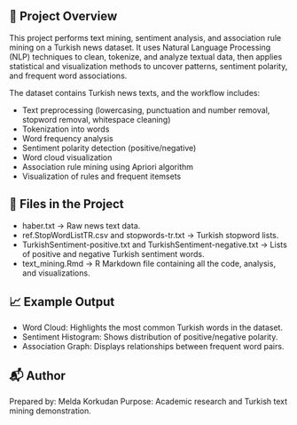 ## 📌 Project Overview

This project performs text mining, sentiment analysis, and association rule mining on a Turkish news dataset.
It uses Natural Language Processing (NLP) techniques to clean, tokenize, and analyze textual data, then applies statistical and visualization methods to uncover patterns, sentiment polarity, and frequent word associations.

The dataset contains Turkish news texts, and the workflow includes:
- Text preprocessing (lowercasing, punctuation and number removal, stopword removal, whitespace cleaning)
- Tokenization into words
- Word frequency analysis
- Sentiment polarity detection (positive/negative)
- Word cloud visualization
- Association rule mining using Apriori algorithm
- Visualization of rules and frequent itemsets

## 📂 Files in the Project
- haber.txt → Raw news text data.
- ref.StopWordListTR.csv and stopwords-tr.txt → Turkish stopword lists.
- TurkishSentiment-positive.txt and TurkishSentiment-negative.txt → Lists of positive and negative Turkish sentiment words.
- text_mining.Rmd → R Markdown file containing all the code, analysis, and visualizations.

## 📈 Example Output
- Word Cloud: Highlights the most common Turkish words in the dataset.
- Sentiment Histogram: Shows distribution of positive/negative polarity.
- Association Graph: Displays relationships between frequent word pairs.

## 📬 Author
Prepared by: Melda Korkudan
Purpose: Academic research and Turkish text mining demonstration.
